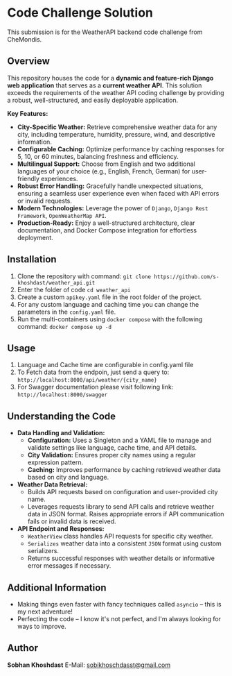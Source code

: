 # Code Challenge Solution

This submission is for the WeatherAPI backend code challenge from CheMondis.

## Overview

This repository houses the code for a **dynamic and feature-rich Django web application** that serves as a **current weather API**. This solution exceeds the requirements of the weather API coding challenge by providing a robust, well-structured, and easily deployable application.

**Key Features:**

-   **City-Specific Weather:** Retrieve comprehensive weather data for any city, including temperature, humidity, pressure, wind, and descriptive information.
-   **Configurable Caching:** Optimize performance by caching responses for 5, 10, or 60 minutes, balancing freshness and efficiency.
-   **Multilingual Support:** Choose from English and two additional languages of your choice (e.g., English, French, German) for user-friendly experiences.
-   **Robust Error Handling:** Gracefully handle unexpected situations, ensuring a seamless user experience even when faced with API errors or invalid requests.
-   **Modern Technologies:** Leverage the power of `Django`, `Django Rest Framework`, `OpenWeatherMap API`.
-   **Production-Ready:** Enjoy a well-structured architecture, clear documentation, and Docker Compose integration for effortless deployment.

## Installation

 1. Clone the repository with command: `git clone https://github.com/s-khoshdast/weather_api.git`
 2. Enter the folder of code `cd weather_api`
 4. Create a custom `apikey.yaml` file in the root folder of the project.
 5. For any custom language and caching time you can change the parameters in the `config.yaml` file.
 6. Run the multi-containers using `docker compose` with the following command: `docker compose up -d`

## Usage
 1. Language and Cache time are configurable in config.yaml file
 2. To Fetch data from the endpoin, just send a query to: `http://localhost:8000/api/weather/{city_name}`
 3. For Swagger documentation please visit following link: `http://localhost:8000/swagger`


## Understanding the Code

 - **Data Handling and Validation:**
	 - **Configuration:** Uses a Singleton and a YAML file to manage and validate settings like language, cache time, and API details.
	 - **City Validation:** Ensures proper city names using a regular expression pattern.
	 - **Caching:** Improves performance by caching retrieved weather data based on city and language.
 - **Weather Data Retrieval:**
	 - Builds API requests based on configuration and user-provided city name.
	 - Leverages requests library to send API calls and retrieve weather data in JSON format. Raises appropriate errors if API communication fails or invalid data is received.
 - **API Endpoint and Responses:**
	 - `WeatherView` class handles API requests for specific city weather.
	 - `Serializes` weather data into a consistent `JSON` format using custom serializers.
	 - Returns successful responses with weather details or informative error messages if necessary.

## Additional Information

 - Making things even faster with fancy techniques called `asyncio` – this is my next  adventure!
 - Perfecting the code – I know it's not perfect, and I'm always looking for ways to improve.

## Author

**Sobhan Khoshdast**
E-Mail: sobikhoschdasst@gmail.com
